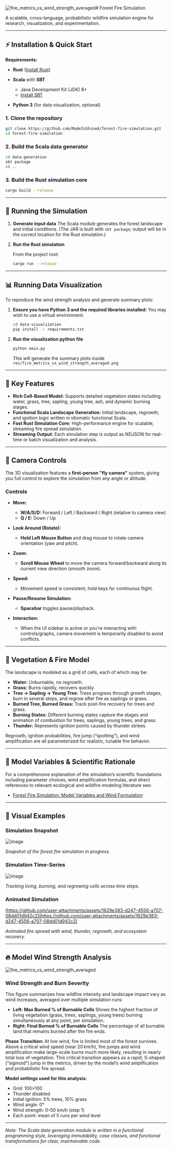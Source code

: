 ![fire_metrics_vs_wind_strength_averaged](https://github.com/user-attachments/assets/107bac83-e4e2-4c71-8252-35567d8bafe9)# Forest Fire Simulation

A scalable, cross-language, probabilistic wildfire simulation engine for research, visualization, and experimentation.

---

## ⚡ Installation & Quick Start

**Requirements:**

* **Rust** ([Install Rust](https://www.rust-lang.org/tools/install))
* **Scala** with **SBT**

  * Java Development Kit (JDK) 8+
  * [Install SBT](https://www.scala-sbt.org/download.html)
* **Python 3** (for data visualization, optional)

### 1. Clone the repository

```bash
git clone https://github.com/MadeInShineA/forest-fire-simulation.git
cd forest-fire-simulation
```

### 2. Build the Scala data generator

```bash
cd data-generation
sbt package
cd ..
```

### 3. Build the Rust simulation core

```bash
cargo build --release
```

---

## 🚦 Running the Simulation

1. **Generate input data**
   The Scala module generates the forest landscape and initial conditions. (The JAR is built with `sbt package`; output will be in the correct location for the Rust simulation.)

2. **Run the Rust simulation**

   From the project root:

   ```bash
   cargo run --release
   ```

---

## 📊 Running Data Visualization

To reproduce the wind strength analysis and generate summary plots:

1. **Ensure you have Python 3 and the required libraries installed:**
   You may wish to use a virtual environment.

   ```bash
   cd data-visualization
   pip install -r requirements.txt
   ```

2. **Run the visualization python file**

   ```bash
   python main.py
   ```

   This will generate the summary plots inside `res/fire_metrics_vs_wind_strength_averaged.png`

---

## 🚀 Key Features

* **Rich Cell-Based Model:**
  Supports detailed vegetation states including water, grass, tree, sapling, young tree, ash, and dynamic burning stages.
* **Functional Scala Landscape Generation:**
  Initial landscape, regrowth, and ignition logic written in idiomatic functional Scala.
* **Fast Rust Simulation Core:**
  High-performance engine for scalable, streaming fire spread simulation.
* **Streaming Output:**
  Each simulation step is output as NDJSON for real-time or batch visualization and analysis.

---

## 🎥 Camera Controls

The 3D visualization features a **first-person "fly camera"** system, giving you full control to explore the simulation from any angle or altitude.

### Controls

* **Move:**

  * **W/A/S/D:** Forward / Left / Backward / Right (relative to camera view)
  * **Q / E:** Down / Up

* **Look Around (Rotate):**

  * **Hold Left Mouse Button** and drag mouse to rotate camera orientation (yaw and pitch).

* **Zoom:**

  * **Scroll Mouse Wheel** to move the camera forward/backward along its current view direction (smooth zoom).

* **Speed:**

  * Movement speed is consistent; hold keys for continuous flight.

* **Pause/Resume Simulation:**

  * **Spacebar** toggles pause/playback.

* **Interaction:**

  * When the UI sidebar is active or you're interacting with controls/graphs, camera movement is temporarily disabled to avoid conflicts.

---

## 🌳 Vegetation & Fire Model

The landscape is modeled as a grid of cells, each of which may be:

* **Water:** Unburnable, no regrowth.
* **Grass:** Burns rapidly, recovers quickly.
* **Tree → Sapling → Young Tree:** Trees progress through growth stages, burn in several steps, and regrow after fire as saplings or grass.
* **Burned Tree, Burned Grass:** Track post-fire recovery for trees and grass.
* **Burning States:** Different burning states capture the stages and animation of combustion for trees, saplings, young trees, and grass.
* **Thunder:** Represents ignition points caused by thunder strikes.

Regrowth, ignition probabilities, fire jump (“spotting”), and wind amplification are all parameterized for realistic, tunable fire behavior.

---

## 📄 Model Variables & Scientific Rationale

For a comprehensive explanation of the simulation’s scientific foundations including parameter choices, wind amplification formulas, and direct references to relevant ecological and wildfire modeling literature see:

* [Forest Fire Simulation: Model Variables and Wind Formulation](https://github.com/MadeInShineA/forest-fire-simulation/blob/main/forest_fire_simulation_model.md)

---

## 🌲 Visual Examples

### Simulation Snapshot

![image](https://github.com/user-attachments/assets/ddc16b5c-2091-49d3-a7bb-b463b98525d1)

*Snapshot of the forest fire simulation in progress.*

### Simulation Time-Series

![image](https://github.com/user-attachments/assets/576d7dda-55ae-4503-ab1f-0c6c12347b1e)

*Tracking living, burning, and regrowing cells across time steps.*

### Animated Simulation

[https://github.com/user-attachments/assets/1629e383-d247-4556-a707-08dd01d942c2](https://github.com/user-attachments/assets/1629e383-d247-4556-a707-08dd01d942c2)

*Animated fire spread with wind, thunder, regrowth, and ecosystem recovery.*

---

## 🔥 Model Wind Strength Analysis

![fire_metrics_vs_wind_strength_averaged](https://github.com/user-attachments/assets/9a439a64-3f2b-4b0a-ba01-e4a8fbf692b3)


### Wind Strength and Burn Severity

This figure summarizes how wildfire intensity and landscape impact vary as wind increases, averaged over multiple simulation runs:

* **Left: Max Burned % of Burnable Cells**
  Shows the highest fraction of living vegetation (grass, trees, saplings, young trees) burning simultaneously at any point, per simulation.
* **Right: Final Burned % of Burnable Cells**
  The percentage of all burnable land that remains burned after the fire ends.

**Phase Transition:**
At low wind, fire is limited most of the forest survives.
Above a critical wind speed (near 20 km/h), fire jumps and wind amplification make large-scale burns much more likely, resulting in nearly total loss of vegetation.
This critical transition appears as a rapid, S-shaped (“sigmoid”) jump in the metrics, driven by the model’s wind amplification and probabilistic fire spread.

**Model settings used for this analysis:**

* Grid: 100×100
* Thunder disabled
* Initial ignition: 5% trees, 10% grass
* Wind angle: 0°
* Wind strength: 0–50 km/h (step 1)
* Each point: mean of 5 runs per wind level

---

*Note: The Scala data generation module is written in a functional programming style, leveraging immutability, case classes, and functional transformations for clear, maintainable code.*
